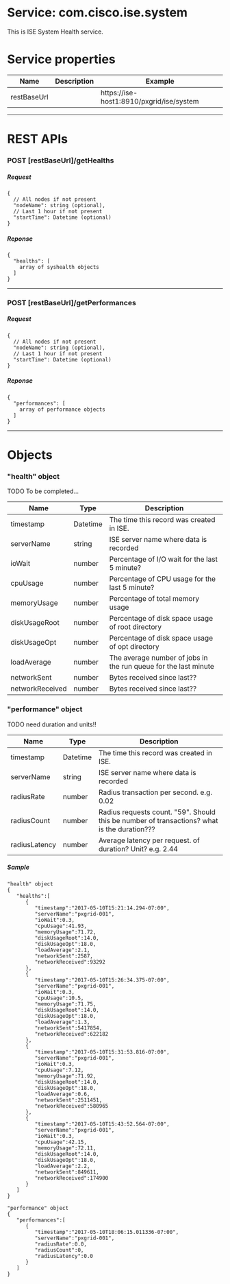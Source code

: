 # Service: com.cisco.ise.system
This is ISE System Health service.

# Service properties
| Name          | Description   | Example       |
| ------------- | ------------- | ------------- | 
| restBaseUrl | | https://ise-host1:8910/pxgrid/ise/system |

---
# REST APIs

### POST [restBaseUrl]/getHealths

##### Request
    {
      // All nodes if not present
      "nodeName": string (optional),
      // Last 1 hour if not present
      "startTime": Datetime (optional)
    }

##### Reponse
    {
      "healths": [
        array of syshealth objects
      ]
    }

---

### POST [restBaseUrl]/getPerformances

##### Request
    {
      // All nodes if not present
      "nodeName": string (optional),
      // Last 1 hour if not present
      "startTime": Datetime (optional)
    }
##### Reponse
    {
      "performances": [
        array of performance objects
      ]
    }

---

# Objects

### "health" object

TODO To be completed...

| Name          | Type          | Description   |
| ------------- | ------------- | ------------- |
| timestamp     | Datetime      | The time this record was created in ISE. |
| serverName    | string | ISE server name where data is recorded |
| ioWait | number | Percentage of I/O wait for the last 5 minute? |
| cpuUsage | number | Percentage of CPU usage for the last 5 minute? |
| memoryUsage | number | Percentage of total memory usage |
| diskUsageRoot | number | Percentage of disk space usage of root directory |
| diskUsageOpt | number | Percentage of disk space usage of opt directory |
| loadAverage | number | The average number of jobs in the run queue for the last minute |
| networkSent | number | Bytes received since last?? |
| networkReceived | number | Bytes received since last?? |


### "performance" object

TODO need duration and units!!

| Name          | Type          | Description   |
| ------------- | ------------- | ------------- |
| timestamp     | Datetime      | The time this record was created in ISE. |
| serverName | string | ISE server name where data is recorded |
| radiusRate | number | Radius transaction per second. e.g. 0.02 |
| radiusCount | number | Radius requests count. "59". Should this be number of transactions? what is the duration??? |
| radiusLatency | number | Average latency per request. of duration? Unit? e.g. 2.44 |


##### Sample

    "health" object
    {  
       "healths":[  
          {  
             "timestamp":"2017-05-10T15:21:14.294-07:00",
             "serverName":"pxgrid-001",
             "ioWait":0.3,
             "cpuUsage":41.93,
             "memoryUsage":71.72,
             "diskUsageRoot":14.0,
             "diskUsageOpt":18.0,
             "loadAverage":2.1,
             "networkSent":2587,
             "networkReceived":93292
          },
          {  
             "timestamp":"2017-05-10T15:26:34.375-07:00",
             "serverName":"pxgrid-001",
             "ioWait":0.3,
             "cpuUsage":10.5,
             "memoryUsage":71.75,
             "diskUsageRoot":14.0,
             "diskUsageOpt":18.0,
             "loadAverage":1.3,
             "networkSent":5417854,
             "networkReceived":622182
          },
          {  
             "timestamp":"2017-05-10T15:31:53.816-07:00",
             "serverName":"pxgrid-001",
             "ioWait":0.3,
             "cpuUsage":7.12,
             "memoryUsage":71.92,
             "diskUsageRoot":14.0,
             "diskUsageOpt":18.0,
             "loadAverage":0.6,
             "networkSent":2511451,
             "networkReceived":580965
          },
          {  
             "timestamp":"2017-05-10T15:43:52.564-07:00",
             "serverName":"pxgrid-001",
             "ioWait":0.3,
             "cpuUsage":42.15,
             "memoryUsage":72.11,
             "diskUsageRoot":14.0,
             "diskUsageOpt":18.0,
             "loadAverage":2.2,
             "networkSent":849611,
             "networkReceived":174900
          }
       ]
    }

    "performance" object
    {  
       "performances":[  
          {  
             "timestamp":"2017-05-10T18:06:15.011336-07:00",
             "serverName":"pxgrid-001",
             "radiusRate":0.0,
             "radiusCount":0,
             "radiusLatency":0.0
          }
       ]
    }
